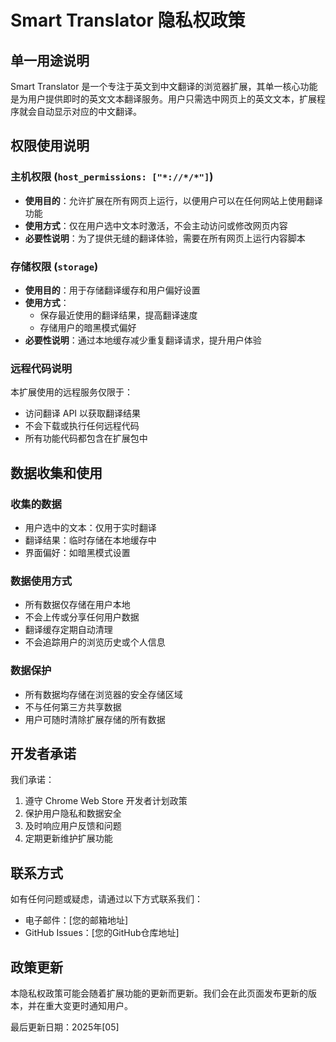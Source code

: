  # Smart Translator 隐私权政策

## 单一用途说明
Smart Translator 是一个专注于英文到中文翻译的浏览器扩展，其单一核心功能是为用户提供即时的英文文本翻译服务。用户只需选中网页上的英文文本，扩展程序就会自动显示对应的中文翻译。

## 权限使用说明

### 主机权限 (`host_permissions: ["*://*/*"]`)
- **使用目的**：允许扩展在所有网页上运行，以便用户可以在任何网站上使用翻译功能
- **使用方式**：仅在用户选中文本时激活，不会主动访问或修改网页内容
- **必要性说明**：为了提供无缝的翻译体验，需要在所有网页上运行内容脚本

### 存储权限 (`storage`)
- **使用目的**：用于存储翻译缓存和用户偏好设置
- **使用方式**：
  - 保存最近使用的翻译结果，提高翻译速度
  - 存储用户的暗黑模式偏好
- **必要性说明**：通过本地缓存减少重复翻译请求，提升用户体验

### 远程代码说明
本扩展使用的远程服务仅限于：
- 访问翻译 API 以获取翻译结果
- 不会下载或执行任何远程代码
- 所有功能代码都包含在扩展包中

## 数据收集和使用

### 收集的数据
- 用户选中的文本：仅用于实时翻译
- 翻译结果：临时存储在本地缓存中
- 界面偏好：如暗黑模式设置

### 数据使用方式
- 所有数据仅存储在用户本地
- 不会上传或分享任何用户数据
- 翻译缓存定期自动清理
- 不会追踪用户的浏览历史或个人信息

### 数据保护
- 所有数据均存储在浏览器的安全存储区域
- 不与任何第三方共享数据
- 用户可随时清除扩展存储的所有数据

## 开发者承诺
我们承诺：
1. 遵守 Chrome Web Store 开发者计划政策
2. 保护用户隐私和数据安全
3. 及时响应用户反馈和问题
4. 定期更新维护扩展功能

## 联系方式
如有任何问题或疑虑，请通过以下方式联系我们：
- 电子邮件：[您的邮箱地址]
- GitHub Issues：[您的GitHub仓库地址]

## 政策更新
本隐私权政策可能会随着扩展功能的更新而更新。我们会在此页面发布更新的版本，并在重大变更时通知用户。

最后更新日期：2025年[05]